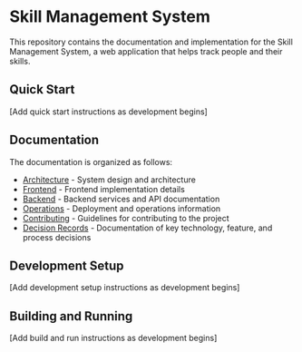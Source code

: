 # Skill Management System

This repository contains the documentation and implementation for the Skill Management System, a web application that helps track people and their skills.

## Quick Start

[Add quick start instructions as development begins]

## Documentation

The documentation is organized as follows:

- [Architecture](./architecture/overview.md) - System design and architecture
- [Frontend](./frontend/components.md) - Frontend implementation details
- [Backend](./backend/api-reference.md) - Backend services and API documentation
- [Operations](./operations/deployment.md) - Deployment and operations information
- [Contributing](./contributing/code-standards.md) - Guidelines for contributing to the project
- [Decision Records](./decisions/README.md) - Documentation of key technology, feature, and process decisions

## Development Setup

[Add development setup instructions as development begins]

## Building and Running

[Add build and run instructions as development begins]

